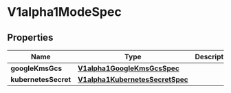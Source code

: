 
# V1alpha1ModeSpec

## Properties
Name | Type | Description | Notes
------------ | ------------- | ------------- | -------------
**googleKmsGcs** | [**V1alpha1GoogleKmsGcsSpec**](V1alpha1GoogleKmsGcsSpec.md) |  |  [optional]
**kubernetesSecret** | [**V1alpha1KubernetesSecretSpec**](V1alpha1KubernetesSecretSpec.md) |  |  [optional]



